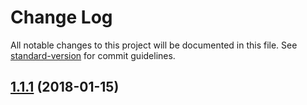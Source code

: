 # Change Log

All notable changes to this project will be documented in this file. See [standard-version](https://github.com/conventional-changelog/standard-version) for commit guidelines.

<a name="1.1.1"></a>
## [1.1.1](https://github.com/moxystudio/node-is-regular-file/compare/v1.1.0...v1.1.1) (2018-01-15)
